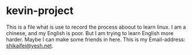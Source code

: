 # kevin-project
This is a file what is use to record the process aboout to learn linux. I am a chinese, and my English is poor.
But I am trying to learn English more harder. Maybe I can make some friends in here. This is my Email-address: shikaifei@yesh.net.
